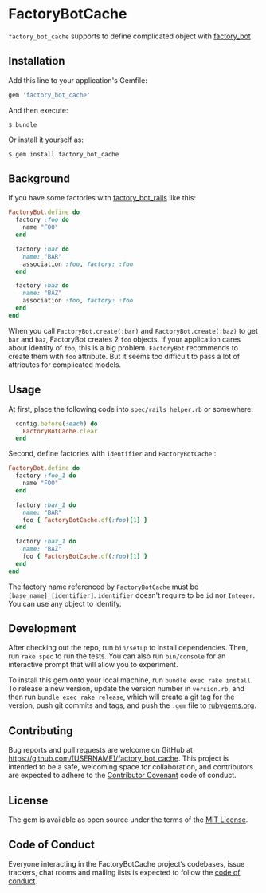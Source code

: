 # FactoryBotCache

`factory_bot_cache` supports to define complicated object with [factory_bot](https://github.com/thoughtbot/factory_bot)

## Installation

Add this line to your application's Gemfile:

```ruby
gem 'factory_bot_cache'
```

And then execute:

    $ bundle

Or install it yourself as:

    $ gem install factory_bot_cache

## Background

If you have some factories with [factory_bot_rails](https://github.com/thoughtbot/factory_bot_rails) like this:

```ruby
FactoryBot.define do
  factory :foo do
    name "FOO"
  end

  factory :bar do
    name: "BAR"
    association :foo, factory: :foo
  end

  factory :baz do
    name: "BAZ"
    association :foo, factory: :foo
  end
end
```

When you call `FactoryBot.create(:bar)` and `FactoryBot.create(:baz)` to get `bar` and `baz`, FactoryBot creates 2 `foo` objects.
If your application cares about identity of `foo`, this is a big problem. `FactoryBot` recommends to create them with `foo` attribute.
But it seems too difficult to pass a lot of attributes for complicated models.

## Usage

At first, place the following code into `spec/rails_helper.rb` or somewhere:

```ruby
  config.before(:each) do
    FactoryBotCache.clear
  end
```

Second, define factories with `identifier` and `FactoryBotCache` :

```ruby
FactoryBot.define do
  factory :foo_1 do
    name "FOO"
  end

  factory :bar_1 do
    name: "BAR"
    foo { FactoryBotCache.of(:foo)[1] }
  end

  factory :baz_1 do
    name: "BAZ"
    foo { FactoryBotCache.of(:foo)[1] }
  end
end
```

The factory name referenced by `FactoryBotCache` must be `[base_name]_[identifier]`.
`identifier` doesn't require to be `id` nor `Integer`. You can use any object to identify.


## Development

After checking out the repo, run `bin/setup` to install dependencies. Then, run `rake spec` to run the tests. You can also run `bin/console` for an interactive prompt that will allow you to experiment.

To install this gem onto your local machine, run `bundle exec rake install`. To release a new version, update the version number in `version.rb`, and then run `bundle exec rake release`, which will create a git tag for the version, push git commits and tags, and push the `.gem` file to [rubygems.org](https://rubygems.org).

## Contributing

Bug reports and pull requests are welcome on GitHub at https://github.com/[USERNAME]/factory_bot_cache. This project is intended to be a safe, welcoming space for collaboration, and contributors are expected to adhere to the [Contributor Covenant](http://contributor-covenant.org) code of conduct.

## License

The gem is available as open source under the terms of the [MIT License](https://opensource.org/licenses/MIT).

## Code of Conduct

Everyone interacting in the FactoryBotCache project’s codebases, issue trackers, chat rooms and mailing lists is expected to follow the [code of conduct](https://github.com/akm/factory_bot_cache/blob/master/CODE_OF_CONDUCT.md).
